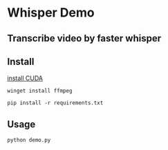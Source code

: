 # Whisper Demo
## Transcribe video by faster whisper
## Install
[install CUDA](https://docs.nvidia.com/deeplearning/cudnn/install-guide/index.html#install-zlib-windows)

`winget install ffmpeg`

`pip install -r requirements.txt`

## Usage

`python demo.py`